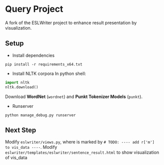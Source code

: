 # Query Project
A fork of the ESLWriter project to enhance result presentation by visualization.

## Setup
* Install dependencies
```shell
pip install -r requirements_x64.txt
```
* Install NLTK corpora
In python shell:
```python
import nltk
nltk.download()
```
Download **WordNet** (`wordnet`) and **Punkt Tokenizer Models** (`punkt`).
* Runserver
```shell
python manage_debug.py runserver
```

## Next Step
Modify `eslwriter/views.py`, where is marked by `# TODO: ---- add r['m'] to vis_data ----`.
Modify `eslwriter/templates/eslwriter/sentence_result.html` to show visualization of vis_data
